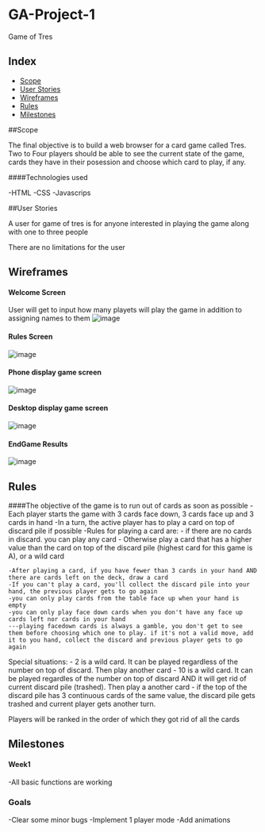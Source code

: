 # GA-Project-1
Game of Tres

## Index
- [Scope](#Scope)
- [User Stories](#user-stories)
- [Wireframes](#wireframes)
- [Rules](#Rules)
- [Milestones](#milestones)

##Scope

The final objective is to build a web browser for a card game called Tres. Two to Four players should be able to see the current state of the game, cards they have in their posession and choose which card to play, if any.

####Technologies used

-HTML
-CSS
-Javascrips

##User Stories

A user for game of tres is for anyone interested in playing the game along with one to three people

There are no limitations for the user


## Wireframes

#### Welcome Screen
User will get to input how many playets will play the game in addition to assigning names to them
![image](https://i.imgur.com/5mRS7nU.png)
#### Rules Screen
![image](https://i.imgur.com/5URqQRj.png)
#### Phone display game screen
![image](https://i.imgur.com/Vwj0Djn.png)
#### Desktop display game screen
![image](https://i.imgur.com/yh3QOHL.png)
#### EndGame Results
![image](https://i.imgur.com/kmqmBfh.png)

## Rules
 
 ####The objective of the game is to run out of cards as soon as possible
    -Each player starts the game with 3 cards face down, 3 cards face up and 3 cards in hand
    -In a turn, the active player has to play a card on top of discard pile if possible
    -Rules for playing a card are:
        - if there are no cards in discard. you can play any card
        - Otherwise play a card that has a higher value than the card on top of the discard pile (highest card for this game is A), or a wild card

    -After playing a card, if you have fewer than 3 cards in your hand AND there are cards left on the deck, draw a card
    -If you can't play a card, you'll collect the discard pile into your hand, the previous player gets to go again
    -you can only play cards from the table face up when your hand is empty
    -you can only play face down cards when you don't have any face up cards left nor cards in your hand
    ---playing facedown cards is always a gamble, you don't get to see them before choosing which one to play. if it's not a valid move, add it to you hand, collect the discard and previous player gets to go again
Special situations:
    - 2 is a wild card. It can be played regardless of the number on top of discard. Then play another card
    - 10 is a wild card. It can be played regardles of the number on top of discard AND it will get rid of current discard pile (trashed). Then play a another card
    - if the top of the discard pile has 3 continuous cards of the same value, the discard pile gets trashed and current player gets another turn.

Players will be ranked in the order of which they got rid of all the cards

## Milestones

#### Week1
-All basic functions are working

### Goals
-Clear some minor bugs
-Implement 1 player mode
-Add animations

